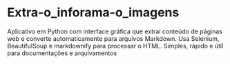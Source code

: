 # Extra-o_inforama-o_imagens
Aplicativo em Python com interface gráfica que extrai conteúdo de páginas web e converte automaticamente para arquivos Markdown. Usa Selenium, BeautifulSoup e markdownify para processar o HTML. Simples, rápido e útil para documentações e arquivamentos
